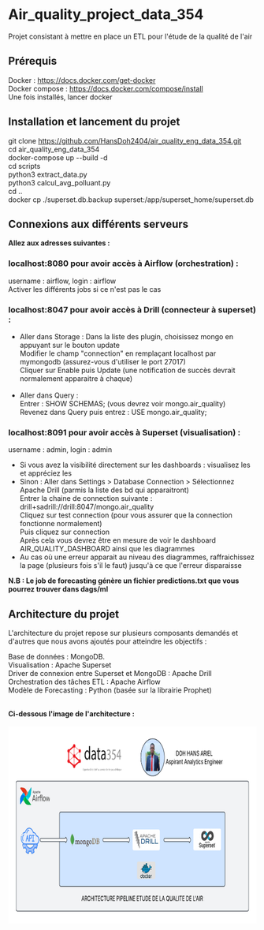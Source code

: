# Air_quality_project_data_354
Projet consistant à mettre en place un ETL pour l'étude de la qualité de l'air

## Prérequis 
Docker : https://docs.docker.com/get-docker <br />
Docker compose : https://docs.docker.com/compose/install <br />
Une fois installés, lancer docker

## Installation et lancement du projet 
git clone https://github.com/HansDoh2404/air_quality_eng_data_354.git <br />
cd air_quality_eng_data_354 <br />
docker-compose up --build -d<br />
cd scripts <br />
python3 extract_data.py <br />
python3 calcul_avg_polluant.py <br />
cd ..<br />
docker cp ./superset.db.backup superset:/app/superset_home/superset.db 


## Connexions aux différents serveurs
**Allez aux adresses suivantes :**
### localhost:8080 pour avoir accès à Airflow (orchestration) :
username : airflow, login : airflow <br />
Activer les différents jobs si ce n'est pas le cas
### localhost:8047 pour avoir accès à Drill (connecteur à superset) :
- Aller dans Storage :
  Dans la liste des plugin, choisissez mongo en appuyant sur le bouton update <br />
  Modifier le champ "connection" en remplaçant localhost par mymongodb (assurez-vous d'utiliser le port 27017) <br />
  Cliquer sur Enable puis Update (une notification de succès devrait normalement apparaitre à chaque) <br /><br />
- Aller dans Query : <br />
  Entrer : SHOW SCHEMAS; (vous devrez voir mongo.air_quality) <br />
  Revenez dans Query puis entrez : USE mongo.air_quality;
### localhost:8091 pour avoir accès à Superset (visualisation) :
username : admin, login : admin <br />
 - Si vous avez la visibilité directement sur les dashboards : visualisez les et appréciez les <br />
 - Sinon : 
    Aller dans Settings > Database Connection > Sélectionnez Apache Drill (parmis la liste des bd qui apparaitront) <br />
    Entrer la chaine de connection suivante : drill+sadrill://drill:8047/mongo.air_quality <br />
    Cliquez sur test connection (pour vous assurer que la connection fonctionne normalement)<br />
    Puis cliquez sur connection<br />
    Après cela vous devrez être en mesure de voir le dashboard AIR_QUALITY_DASHBOARD ainsi que les diagrammes <br />
  - Au cas où une erreur apparait au niveau des diagrammes, raffraichissez la page (plusieurs fois s'il le faut) jusqu'à ce que l'erreur disparaisse <br /> 

**N.B : Le job de forecasting génère un fichier predictions.txt que vous pourrez trouver dans dags/ml**

## Architecture du projet
L'architecture du projet repose sur plusieurs composants demandés et d'autres que nous avons ajoutés pour atteindre les objectifs :

Base de données : MongoDB. <br />
Visualisation : Apache Superset <br />
Driver de connexion entre Superset et MongoDB : Apache Drill <br />
Orchestration des tâches ETL : Apache Airflow <br />
Modèle de Forecasting : Python (basée sur la librairie Prophet) <br /><br />

**Ci-dessous l'image de l'architecture :** <br /><br />
<img src="archi.png" alt="ARCHITECTURE ETL" width="800" height="400"/>


  
  

